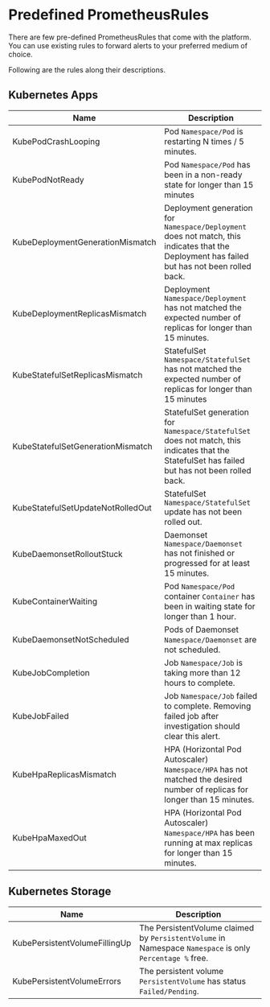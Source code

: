 # Predefined PrometheusRules

There are few pre-defined PrometheusRules that come with the platform. You can use existing rules to forward alerts to your preferred medium of choice.

Following are the rules along their descriptions.

## Kubernetes Apps

| Name                              | Description |
|-----------------------------------|-------------|
| KubePodCrashLooping               | Pod `Namespace/Pod` is restarting N times / 5 minutes. |
| KubePodNotReady                   | Pod `Namespace/Pod` has been in a non-ready state for longer than 15 minutes |
| KubeDeploymentGenerationMismatch  | Deployment generation for `Namespace/Deployment` does not match, this indicates that the Deployment has failed but has not been rolled back. |
| KubeDeploymentReplicasMismatch    | Deployment `Namespace/Deployment` has not matched the expected number of replicas for longer than 15 minutes. |
| KubeStatefulSetReplicasMismatch   | StatefulSet `Namespace/StatefulSet` has not matched the expected number of replicas for longer than 15 minutes |
| KubeStatefulSetGenerationMismatch | StatefulSet generation for `Namespace/StatefulSet` does not match, this indicates that the StatefulSet has failed but has not been rolled back. |
| KubeStatefulSetUpdateNotRolledOut | StatefulSet `Namespace/StatefulSet` update has not been rolled out. |
| KubeDaemonsetRolloutStuck         | Daemonset `Namespace/Daemonset` has not finished or progressed for at least 15 minutes. |
| KubeContainerWaiting              | Pod `Namespace/Pod` container `Container` has been in waiting state for longer than 1 hour. |
| KubeDaemonsetNotScheduled         | Pods of Daemonset `Namespace/Daemonset` are not scheduled. |
| KubeJobCompletion                 | Job `Namespace/Job` is taking more than 12 hours to complete. |
| KubeJobFailed                     | Job `Namespace/Job` failed to complete. Removing failed job after investigation should clear this alert. |
| KubeHpaReplicasMismatch           | HPA (Horizontal Pod Autoscaler) `Namespace/HPA` has not matched the desired number of replicas for longer than 15 minutes. |
| KubeHpaMaxedOut                   | HPA (Horizontal Pod Autoscaler) `Namespace/HPA` has been running at max replicas for longer than 15 minutes. |

## Kubernetes Storage

| Name                              | Description |
|-----------------------------------|-------------|
| KubePersistentVolumeFillingUp     | The PersistentVolume claimed by `PersistentVolume` in Namespace `Namespace` is only `Percentage %` free. |
| KubePersistentVolumeErrors        | The persistent volume `PersistentVolume` has status `Failed/Pending`. |
